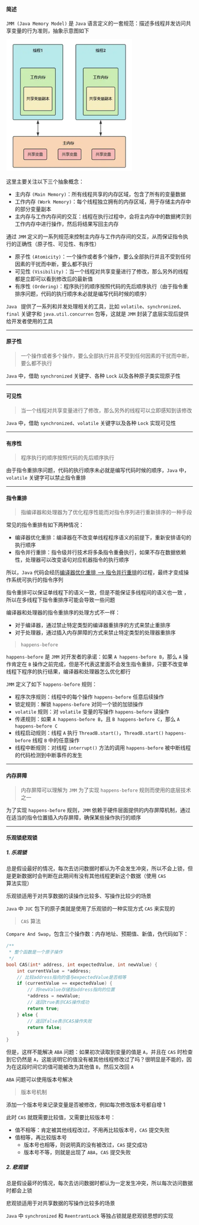 #### 简述

`JMM (Java Memory Model)` 是 `Java` 语言定义的一套规范：描述多线程并发访问共享变量的行为准则，抽象示意图如下

<img src="https://raw.githubusercontent.com/WeYan1223/Pic/master/JMM/JMM_模型.webp" alt="JMM_模型.webp (425×443) (raw.githubusercontent.com)" style="zoom:80%;" /> 

这里主要关注以下三个抽象概念：

* 主内存 `(Main Memory)`：所有线程共享的内存区域，包含了所有的变量数据
* 工作内存 `(Work Memory)`：每个线程独立拥有的内存区域，用于存储主内存中的部分变量副本
* 主内存与工作内存间的交互：线程在执行过程中，会将主内存中的数据拷贝到工作内存中进行操作，然后将结果写回主内存

通过 `JMM` 定义的一系列规范来控制主内存与工作内存间的交互，从而保证指令执行的正确性（原子性、可见性、有序性）

* 原子性 `(Atomicity)`：一个操作或者多个操作，要么全部执行并且不受到任何因素的干扰而中断，要么都不执行
* 可见性 `(Visibility)`：当一个线程对共享变量进行了修改，那么另外的线程都是立即可以看到修改后的最新值
* 有序性 `(Ordering)`：程序执行的顺序按照代码的先后顺序执行（由于指令重排序问题，代码的执行顺序未必就是编写代码时候的顺序）

`Java ` 提供了一系列和并发处理相关的工具，比如 `volatile`、`synchronized`、`final` 关键字和 `java.util.concurren` 包等，这就是 `JMM` 封装了底层实现后提供给开发者使用的工具

***

#### 原子性

> 一个操作或者多个操作，要么全部执行并且不受到任何因素的干扰而中断，要么都不执行

`Java` 中，借助 `synchronized` 关键字、各种 `Lock` 以及各种原子类实现原子性

***

#### 可见性

> 当一个线程对共享变量进行了修改，那么另外的线程可以立即感知到该修改

`Java` 中，借助 `synchronized`、`volatile` 关键字以及各种 `Lock` 实现可见性

***

#### 有序性

> 程序执行的顺序按照代码的先后顺序执行

由于指令重排序问题，代码的执行顺序未必就是编写代码时候的顺序，`Java` 中，`volatile` 关键字可以禁止指令重排

***

#### 指令重排

> 指编译器和处理器为了优化程序性能而对指令序列进行重新排序的一种手段

常见的指令重排有如下两种情况：

- 编译器优化重排：编译器在不改变单线程程序语义的前提下，重新安排语句的执行顺序
- 指令并行重排：指令级并行技术将多条指令重叠执行，如果不存在数据依赖性，处理器可以改变语句对应机器指令的执行顺序

所以，`Java` 代码会经历<u>编译器优化重排 —> 指令并行重排</u>的过程，最终才变成操作系统可执行的指令序列

指令重排可以保证单线程下的语义一致，但是不能保证多线程间的语义也一致 ，所以在多线程下指令重排序可能会导致一些问题

编译器和处理器的指令重排序的处理方式不一样：

* 对于编译器，通过禁止特定类型的编译器重排序的方式来禁止重排序
* 对于处理器，通过插入内存屏障的方式来禁止特定类型的处理器重排序

> `happens-before`

`happens-before` 是 `JMM` 对开发者的承诺：如果 `A happens-before B`，那么 `A` 操作肯定在 `B` 操作之前完成，但是不代表这里面不会发生指令重排，只要不改变单线程下程序的执行结果，编译器和处理器怎么优化都行

`JMM` 定义了如下 `happens-before` 规则：

* 程序次序规则：线程中的每个操作 `happens-before` 任意后续操作
* 锁定规则：解锁  `happens-before` 对同一个锁的加锁操作
* `volatile` 规则：对 `volatile` 变量的写操作 `happens-before` 读操作
* 传递规则：如果 `A happens-before B`，且 `B happens-before C`，那么 `A happens-before C`
* 线程启动规则：线程 `A` 执行 `ThreadB.start()`，`ThreadB.start()` `happens-before` 线程 `B` 中的任意操作
* 线程中断规则：对线程 `interrupt()` 方法的调用 `happens-before` 被中断线程的代码检测到中断事件的发生

***

#### 内存屏障

> 内存屏障可以理解为 `JMM` 为了实现 `happens-before` 规则而使用的底层技术之一

为了实现 `happens-before` 规则，`JMM` 依赖于硬件层面提供的内存屏障机制，通过在适当的指令位置插入内存屏障，确保某些操作执行的顺序

***

#### 乐观锁悲观锁

##### 1. 乐观锁

总是假设最好的情况，每次去访问数据时都认为不会发生冲突，所以不会上锁，但是更新数据时会判断在此期间有没有其他线程更新这个数据（使用 `CAS` 算法实现）

乐观锁适用于对共享数据的读操作比较多、写操作比较少的场景

`Java` 中 `JUC` 包下的原子类就是使用了乐观锁的一种实现方式 `CAS` 来实现的

> `CAS` 算法

`Compare And Swap`，包含三个操作数：内存地址、预期值、新值，伪代码如下：

````c
/**
 * 整个函数是一个原子操作
 */
bool CAS(int* address, int expectedValue, int newValue) {
    int currentValue = *address;
    // 比较address指向的值与expectedValue是否相等
    if (currentValue == expectedValue) {
        // 将newValue存储到address指向的位置
        *address = newValue;
        // 返回true表示CAS操作成功
        return true;
    } else {
        // 返回false表示CAS操作失败
        return false;
    }
}
````

但是，这样不能解决 `ABA` 问题：如果初次读取到变量的值是 `A`，并且在 `CAS` 时检查到它仍然是 `A`，这能说明它的值没有被其他线程修改过了吗？很明显是不能的，因为在这段时间它的值可能被改为其他值 `B`，然后又改回 `A`

`ABA` 问题可以使用版本号解决

> 版本号机制

添加一个版本号来记录变量是否被修改，例如每次修改版本号都自增 1 

此时 `CAS` 就既需要比较值，又需要比较版本号：

* 值不相等：肯定被其他线程改过，不用再比较版本号，`CAS` 提交失败
* 值相等，再比较版本号
  * 版本号也相等，则说明真的没有被改过，`CAS` 提交成功
  * 版本号不等，则就是出现了 `ABA`，`CAS` 提交失败

##### 2. 悲观锁

总是假设最坏的情况，每次去访问数据时都认为一定发生冲突，所以每次访问数据时都会上锁

悲观锁适用于对共享数据的写操作比较多的场景

`Java` 中 `synchronized` 和 `ReentrantLock` 等独占锁就是悲观锁思想的实现